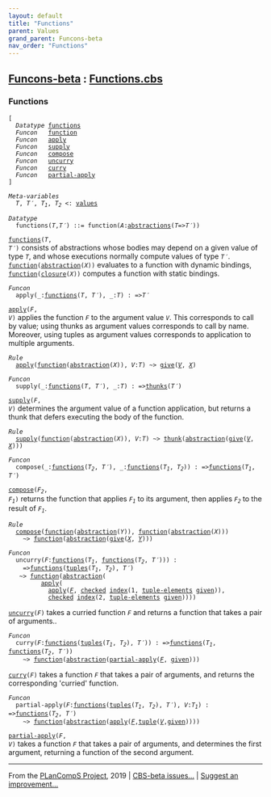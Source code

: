 ```yaml
---
layout: default
title: "Functions"
parent: Values
grand_parent: Funcons-beta
nav_order: "Functions"
---
```


[Funcons-beta] : [Functions.cbs]
-----------------------------

### Functions

<div class="highlighter-rouge"><pre class="highlight"><code>[
  <i class="keyword">Datatype</i> <span class="name"><a href="#Name_functions">functions</a></span>
  <i class="keyword">Funcon</i>   <span class="name"><a href="#Name_function">function</a></span>
  <i class="keyword">Funcon</i>   <span class="name"><a href="#Name_apply">apply</a></span>
  <i class="keyword">Funcon</i>   <span class="name"><a href="#Name_supply">supply</a></span>
  <i class="keyword">Funcon</i>   <span class="name"><a href="#Name_compose">compose</a></span>
  <i class="keyword">Funcon</i>   <span class="name"><a href="#Name_uncurry">uncurry</a></span>
  <i class="keyword">Funcon</i>   <span class="name"><a href="#Name_curry">curry</a></span>
  <i class="keyword">Funcon</i>   <span class="name"><a href="#Name_partial-apply">partial-apply</a></span>
]</code></pre></div>



<div class="highlighter-rouge"><pre class="highlight"><code><i class="keyword">Meta-variables</i>
  <span id="PartVariable_T"><i class="var">T</i></span>, <span id="PartVariable_T'"><i class="var">T&prime;</i></span>, <span id="PartVariable_T1"><i class="var">T<sub class="sub">1</sub></i></span>, <span id="PartVariable_T2"><i class="var">T<sub class="sub">2</sub></i></span> <: <span class="name"><a href="../../Value-Types/index.html#Name_values">values</a></span></code></pre></div>



<div class="highlighter-rouge"><pre class="highlight"><code><i class="keyword">Datatype</i>
  <span class="name"><span id="Name_functions">functions</span></span>(<span id="Variable78_T"><i class="var">T</i></span>,<span id="Variable85_T'"><i class="var">T&prime;</i></span>) ::= <span id="Name_function">function</span>(<span id="Variable99_A"><i class="var">A</i></span>:<span class="name"><a href="../Generic/index.html#Name_abstractions">abstractions</a></span>(<span id="Variable104_T"><i class="var">T</i></span>=><span id="Variable111_T'"><i class="var">T&prime;</i></span>))</code></pre></div>


  <code><span class="name"><a href="#Name_functions">functions</a></span>(<i class="var">T</i>, <i class="var">T&prime;</i>)</code> consists of abstractions whose bodies may depend on
  a given value of type <code><i class="var">T</i></code>, and whose executions normally compute values 
  of type <code><i class="var">T&prime;</i></code>.
  <code><span class="name"><a href="#Name_function">function</a></span>(<span class="name"><a href="../Generic/index.html#Name_abstraction">abstraction</a></span>(<i class="var">X</i>))</code> evaluates to a function with dynamic bindings,
  <code><span class="name"><a href="#Name_function">function</a></span>(<span class="name"><a href="../Generic/index.html#Name_closure">closure</a></span>(<i class="var">X</i>))</code> computes a function with static bindings.



<div class="highlighter-rouge"><pre class="highlight"><code><i class="keyword">Funcon</i>
  <span class="name"><span id="Name_apply">apply</span></span>(_:<span class="name"><a href="#Name_functions">functions</a></span>(<span id="Variable257_T"><i class="var">T</i></span>, <span id="Variable263_T'"><i class="var">T&prime;</i></span>), _:<span id="Variable281_T"><i class="var">T</i></span>) : =><span id="Variable297_T'"><i class="var">T&prime;</i></span></code></pre></div>

  <code><span class="name"><a href="#Name_apply">apply</a></span>(<i class="var">F</i>, <i class="var">V</i>)</code> applies the function <code><i class="var">F</i></code> to the argument value <code><i class="var">V</i></code>.
  This corresponds to call by value; using thunks as argument values
  corresponds to call by name. Moreover, using tuples as argument values 
  corresponds to application to multiple arguments.

<div class="highlighter-rouge"><pre class="highlight"><code><i class="keyword">Rule</i>
  <span class="name"><a href="#Name_apply">apply</a></span>(<span class="name"><a href="#Name_function">function</a></span>(<span class="name"><a href="../Generic/index.html#Name_abstraction">abstraction</a></span>(<span id="Variable366_X"><i class="var">X</i></span>)), <span id="Variable383_V"><i class="var">V</i></span>:<i class="var">T</i>) ~> <span class="name"><a href="../../../Computations/Normal/Giving/index.html#Name_give">give</a></span>(<a href="#Variable383_V"><i class="var">V</i></a>, <a href="#Variable366_X"><i class="var">X</i></a>)</code></pre></div>



<div class="highlighter-rouge"><pre class="highlight"><code><i class="keyword">Funcon</i>
  <span class="name"><span id="Name_supply">supply</span></span>(_:<span class="name"><a href="#Name_functions">functions</a></span>(<span id="Variable427_T"><i class="var">T</i></span>, <span id="Variable433_T'"><i class="var">T&prime;</i></span>), _:<span id="Variable451_T"><i class="var">T</i></span>) : =><span class="name"><a href="../Thunks/index.html#Name_thunks">thunks</a></span>(<span id="Variable468_T'"><i class="var">T&prime;</i></span>)</code></pre></div>

  <code><span class="name"><a href="#Name_supply">supply</a></span>(<i class="var">F</i>, <i class="var">V</i>)</code> determines the argument value of a function application,
  but returns a thunk that defers executing the body of the function.

<div class="highlighter-rouge"><pre class="highlight"><code><i class="keyword">Rule</i>
  <span class="name"><a href="#Name_supply">supply</a></span>(<span class="name"><a href="#Name_function">function</a></span>(<span class="name"><a href="../Generic/index.html#Name_abstraction">abstraction</a></span>(<span id="Variable517_X"><i class="var">X</i></span>)), <span id="Variable534_V"><i class="var">V</i></span>:<i class="var">T</i>) ~> <span class="name"><a href="../Thunks/index.html#Name_thunk">thunk</a></span>(<span class="name"><a href="../Generic/index.html#Name_abstraction">abstraction</a></span>(<span class="name"><a href="../../../Computations/Normal/Giving/index.html#Name_give">give</a></span>(<a href="#Variable534_V"><i class="var">V</i></a>, <a href="#Variable517_X"><i class="var">X</i></a>)))</code></pre></div>



<div class="highlighter-rouge"><pre class="highlight"><code><i class="keyword">Funcon</i>
  <span class="name"><span id="Name_compose">compose</span></span>(_:<span class="name"><a href="#Name_functions">functions</a></span>(<span id="Variable593_T2"><i class="var">T<sub class="sub">2</sub></i></span>, <span id="Variable599_T'"><i class="var">T&prime;</i></span>), _:<span class="name"><a href="#Name_functions">functions</a></span>(<span id="Variable619_T1"><i class="var">T<sub class="sub">1</sub></i></span>, <span id="Variable625_T2"><i class="var">T<sub class="sub">2</sub></i></span>)) : =><span class="name"><a href="#Name_functions">functions</a></span>(<span id="Variable649_T1"><i class="var">T<sub class="sub">1</sub></i></span>, <span id="Variable655_T'"><i class="var">T&prime;</i></span>)</code></pre></div>

  <code><span class="name"><a href="#Name_compose">compose</a></span>(<i class="var">F<sub class="sub">2</sub></i>, <i class="var">F<sub class="sub">1</sub></i>)</code> returns the function that applies <code><i class="var">F<sub class="sub">1</sub></i></code> to its argument,
  then applies <code><i class="var">F<sub class="sub">2</sub></i></code> to the result of <code><i class="var">F<sub class="sub">1</sub></i></code>.

<div class="highlighter-rouge"><pre class="highlight"><code><i class="keyword">Rule</i>
  <span class="name"><a href="#Name_compose">compose</a></span>(<span class="name"><a href="#Name_function">function</a></span>(<span class="name"><a href="../Generic/index.html#Name_abstraction">abstraction</a></span>(<span id="Variable749_Y"><i class="var">Y</i></span>)), <span class="name"><a href="#Name_function">function</a></span>(<span class="name"><a href="../Generic/index.html#Name_abstraction">abstraction</a></span>(<span id="Variable768_X"><i class="var">X</i></span>)))
    ~> <span class="name"><a href="#Name_function">function</a></span>(<span class="name"><a href="../Generic/index.html#Name_abstraction">abstraction</a></span>(<span class="name"><a href="../../../Computations/Normal/Giving/index.html#Name_give">give</a></span>(<a href="#Variable768_X"><i class="var">X</i></a>, <a href="#Variable749_Y"><i class="var">Y</i></a>)))</code></pre></div>



<div class="highlighter-rouge"><pre class="highlight"><code><i class="keyword">Funcon</i>
  <span class="name"><span id="Name_uncurry">uncurry</span></span>(<span id="Variable828_F"><i class="var">F</i></span>:<span class="name"><a href="#Name_functions">functions</a></span>(<span id="Variable834_T1"><i class="var">T<sub class="sub">1</sub></i></span>, <span class="name"><a href="#Name_functions">functions</a></span>(<span id="Variable841_T2"><i class="var">T<sub class="sub">2</sub></i></span>, <span id="Variable847_T'"><i class="var">T&prime;</i></span>))) : 
    =><span class="name"><a href="#Name_functions">functions</a></span>(<span class="name"><a href="../../Composite/Tuples/index.html#Name_tuples">tuples</a></span>(<span id="Variable878_T1"><i class="var">T<sub class="sub">1</sub></i></span>, <span id="Variable884_T2"><i class="var">T<sub class="sub">2</sub></i></span>), <span id="Variable897_T'"><i class="var">T&prime;</i></span>)
   ~> <span class="name"><a href="#Name_function">function</a></span>(<span class="name"><a href="../Generic/index.html#Name_abstraction">abstraction</a></span>(
         <span class="name"><a href="#Name_apply">apply</a></span>(
           <span class="name"><a href="#Name_apply">apply</a></span>(<a href="#Variable828_F"><i class="var">F</i></a>, <span class="name"><a href="../../../Computations/Abnormal/Failing/index.html#Name_checked">checked</a></span> <span class="name"><a href="../../Composite/Sequences/index.html#Name_index">index</a></span>(1, <span class="name"><a href="../../Composite/Tuples/index.html#Name_tuple-elements">tuple-elements</a></span> <span class="name"><a href="../../../Computations/Normal/Giving/index.html#Name_given">given</a></span>)),
           <span class="name"><a href="../../../Computations/Abnormal/Failing/index.html#Name_checked">checked</a></span> <span class="name"><a href="../../Composite/Sequences/index.html#Name_index">index</a></span>(2, <span class="name"><a href="../../Composite/Tuples/index.html#Name_tuple-elements">tuple-elements</a></span> <span class="name"><a href="../../../Computations/Normal/Giving/index.html#Name_given">given</a></span>))))</code></pre></div>


  <code><span class="name"><a href="#Name_uncurry">uncurry</a></span>(<i class="var">F</i>)</code> takes a curried function <code><i class="var">F</i></code> and returns a function that takes
  a pair of arguments..



<div class="highlighter-rouge"><pre class="highlight"><code><i class="keyword">Funcon</i>
  <span class="name"><span id="Name_curry">curry</span></span>(<span id="Variable1020_F"><i class="var">F</i></span>:<span class="name"><a href="#Name_functions">functions</a></span>(<span class="name"><a href="../../Composite/Tuples/index.html#Name_tuples">tuples</a></span>(<span id="Variable1027_T1"><i class="var">T<sub class="sub">1</sub></i></span>, <span id="Variable1033_T2"><i class="var">T<sub class="sub">2</sub></i></span>), <span id="Variable1046_T'"><i class="var">T&prime;</i></span>)) : =><span class="name"><a href="#Name_functions">functions</a></span>(<span id="Variable1069_T1"><i class="var">T<sub class="sub">1</sub></i></span>, <span class="name"><a href="#Name_functions">functions</a></span>(<span id="Variable1076_T2"><i class="var">T<sub class="sub">2</sub></i></span>, <span id="Variable1082_T'"><i class="var">T&prime;</i></span>))
    ~> <span class="name"><a href="#Name_function">function</a></span>(<span class="name"><a href="../Generic/index.html#Name_abstraction">abstraction</a></span>(<span class="name"><a href="#Name_partial-apply">partial-apply</a></span>(<a href="#Variable1020_F"><i class="var">F</i></a>, <span class="name"><a href="../../../Computations/Normal/Giving/index.html#Name_given">given</a></span>)))</code></pre></div>


  <code><span class="name"><a href="#Name_curry">curry</a></span>(<i class="var">F</i>)</code> takes a function <code><i class="var">F</i></code> that takes a pair of arguments, and returns
  the corresponding 'curried' function.



<div class="highlighter-rouge"><pre class="highlight"><code><i class="keyword">Funcon</i>
  <span class="name"><span id="Name_partial-apply">partial-apply</span></span>(<span id="Variable1174_F"><i class="var">F</i></span>:<span class="name"><a href="#Name_functions">functions</a></span>(<span class="name"><a href="../../Composite/Tuples/index.html#Name_tuples">tuples</a></span>(<span id="Variable1181_T1"><i class="var">T<sub class="sub">1</sub></i></span>, <span id="Variable1187_T2"><i class="var">T<sub class="sub">2</sub></i></span>), <span id="Variable1200_T'"><i class="var">T&prime;</i></span>), <span id="Variable1215_V"><i class="var">V</i></span>:<span id="Variable1220_T1"><i class="var">T<sub class="sub">1</sub></i></span>) : =><span class="name"><a href="#Name_functions">functions</a></span>(<span id="Variable1237_T2"><i class="var">T<sub class="sub">2</sub></i></span>, <span id="Variable1243_T'"><i class="var">T&prime;</i></span>)
    ~> <span class="name"><a href="#Name_function">function</a></span>(<span class="name"><a href="../Generic/index.html#Name_abstraction">abstraction</a></span>(<span class="name"><a href="#Name_apply">apply</a></span>(<a href="#Variable1174_F"><i class="var">F</i></a>,<span class="name"><a href="../../Composite/Tuples/index.html#Name_tuple">tuple</a></span>(<a href="#Variable1215_V"><i class="var">V</i></a>,<span class="name"><a href="../../../Computations/Normal/Giving/index.html#Name_given">given</a></span>))))</code></pre></div>


  <code><span class="name"><a href="#Name_partial-apply">partial-apply</a></span>(<i class="var">F</i>, <i class="var">V</i>)</code> takes a function <code><i class="var">F</i></code> that takes a pair of arguments, 
  and determines the first argument, returning a function of the second 
  argument.



____

From the [PLanCompS Project], 2019 | [CBS-beta issues...] | [Suggest an improvement...]

[Functions.cbs]: Functions.cbs 
  "CBS SOURCE FILE"
[Funcons-beta]: /CBS-beta/docs/Funcons-beta
 "FUNCONS-BETA"
[Unstable-Funcons-beta]: /CBS-beta/docs/Unstable-Funcons-beta
  "UNSTABLE-FUNCONS-BETA"
[Languages-beta]: /CBS-beta/docs/Languages-beta
  "LANGUAGES-BETA"
[Unstable-Languages-beta]: /CBS-beta/docs/Unstable-Languages-beta
  "UNSTABLE-LANGUAGES-BETA"
[CBS-beta]: /CBS-beta "CBS-BETA"
[PLanCompS Project]: http://plancomps.org
  "PROGRAMMING LANGUAGE COMPONENTS AND SPECIFICATIONS PROJECT HOME PAGE"
[CBS-beta issues...]: https://github.com/plancomps/plancomps.github.io/issues
  "CBS-BETA ISSUE REPORTS ON GITHUB"
[Suggest an improvement...]: mailto:plancomps@gmail.com?Subject=CBS-beta%20-%20comment&Body=Re%3A%20CBS-beta%20specification%20at%20Values/Abstraction/Functions/Functions.cbs%0A%0AComment/Query/Issue/Suggestion%3A%0A%0A%0ASignature%3A%0A 
  "GENERATE AN EMAIL TEMPLATE"
